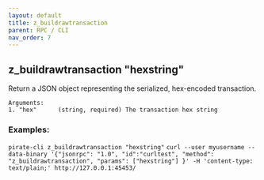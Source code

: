 ```yaml
---
layout: default
title: z_buildrawtransaction
parent: RPC / CLI
nav_order: 7
---
```


## z_buildrawtransaction "hexstring"

Return a JSON object representing the serialized, hex-encoded transaction.
```
Arguments:
1. "hex"      (string, required) The transaction hex string
```

### Examples:
`pirate-cli z_buildrawtransaction "hexstring"`
`curl --user myusername --data-binary '{"jsonrpc": "1.0", "id":"curltest", "method": "z_buildrawtransaction", "params": ["hexstring"] }' -H 'content-type: text/plain;' http://127.0.0.1:45453/`
